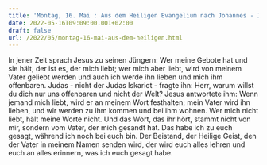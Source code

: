 ```yaml
---
title: 'Montag, 16. Mai : Aus dem Heiligen Evangelium nach Johannes - Joh 14,21-26.'
date: 2022-05-16T09:09:00.001+02:00
draft: false
url: /2022/05/montag-16-mai-aus-dem-heiligen.html
---
```


In jener Zeit sprach Jesus zu seinen Jüngern: Wer meine Gebote hat und sie hält, der ist es, der mich liebt; wer mich aber liebt, wird von meinem Vater geliebt werden und auch ich werde ihn lieben und mich ihm offenbaren. Judas - nicht der Judas Iskariot - fragte ihn: Herr, warum willst du dich nur uns offenbaren und nicht der Welt? Jesus antwortete ihm: Wenn jemand mich liebt, wird er an meinem Wort festhalten; mein Vater wird ihn lieben, und wir werden zu ihm kommen und bei ihm wohnen. Wer mich nicht liebt, hält meine Worte nicht. Und das Wort, das ihr hört, stammt nicht von mir, sondern vom Vater, der mich gesandt hat. Das habe ich zu euch gesagt, während ich noch bei euch bin. Der Beistand, der Heilige Geist, den der Vater in meinem Namen senden wird, der wird euch alles lehren und euch an alles erinnern, was ich euch gesagt habe.